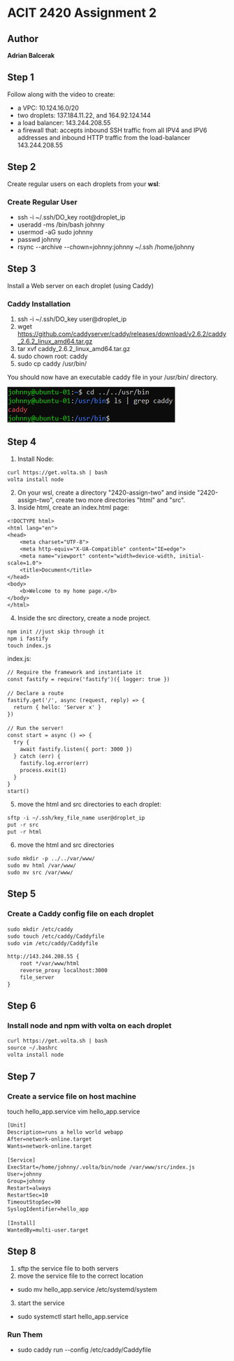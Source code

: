 # ACIT 2420 Assignment 2

## Author
**Adrian Balcerak**

## Step 1
Follow along with the video to create:
* a VPC: 10.124.16.0/20
* two droplets: 137.184.11.22, and 164.92.124.144
* a load balancer: 143.244.208.55
* a firewall that: accepts inbound SSH traffic from all IPV4 and IPV6 addresses and inbound HTTP traffic from the load-balancer 143.244.208.55

## Step 2
Create regular users on each droplets from your **wsl**:

### Create Regular User
* ssh -i ~/.ssh/DO_key root@droplet_ip
* useradd -ms /bin/bash johnny
* usermod -aG sudo johnny
* passwd johnny
* rsync --archive --chown=johnny:johnny ~/.ssh /home/johnny 

## Step 3
Install a Web server on each droplet (using Caddy)

### Caddy Installation
1. ssh -i ~/.ssh/DO_key user@droplet_ip
2. wget https://github.com/caddyserver/caddy/releases/download/v2.6.2/caddy_2.6.2_linux_amd64.tar.gz
3. tar xvf caddy_2.6.2_linux_amd64.tar.gz
4. sudo chown root: caddy
5. sudo cp caddy /usr/bin/

You should now have an executable caddy file in your /usr/bin/ directory.

![caddy_file](./images/caddy-file.png)

## Step 4
1. Install Node:

```
curl https://get.volta.sh | bash
volta install node
```

2. On your wsl, create a directory "2420-assign-two" and inside "2420-assign-two", create two more directories "html" and "src".
3. Inside html, create an index.html page:

```
<!DOCTYPE html>
<html lang="en">
<head>
    <meta charset="UTF-8">
    <meta http-equiv="X-UA-Compatible" content="IE=edge">
    <meta name="viewport" content="width=device-width, initial-scale=1.0">
    <title>Document</title>
</head>
<body>
    <b>Welcome to my home page.</b>
</body>
</html>
```

4. Inside the src directory, create a node project.

```
npm init //just skip through it
npm i fastify
touch index.js
```

index.js:

```
// Require the framework and instantiate it
const fastify = require('fastify')({ logger: true })

// Declare a route
fastify.get('/', async (request, reply) => {
  return { hello: 'Server x' }
})

// Run the server!
const start = async () => {
  try {
    await fastify.listen({ port: 3000 })
  } catch (err) {
    fastify.log.error(err)
    process.exit(1)
  }
}
start()
```

5. move the html and src directories to each droplet:

```
sftp -i ~/.ssh/key_file_name user@droplet_ip
put -r src
put -r html
```

6. move the html and src directories

```
sudo mkdir -p ../../var/www/
sudo mv html /var/www/
sudo mv src /var/www/
```

## Step 5
### Create a Caddy config file on each droplet

```
sudo mkdir /etc/caddy
sudo touch /etc/caddy/Caddyfile
sudo vim /etc/caddy/Caddyfile
```

```
http://143.244.208.55 {
    root */var/www/html
    reverse_proxy localhost:3000
    file_server
}
```

## Step 6
### Install node and npm with volta on each droplet

```
curl https://get.volta.sh | bash
source ~/.bashrc
volta install node
```

## Step 7
### Create a service file on host machine

touch hello_app.service
vim hello_app.service

```
[Unit]
Description=runs a hello world webapp
After=network-online.target
Wants=network-online.target

[Service]
ExecStart=/home/johnny/.volta/bin/node /var/www/src/index.js
User=johnny
Group=johnny
Restart=always
RestartSec=10
TimeoutStopSec=90
SyslogIdentifier=hello_app

[Install]
WantedBy=multi-user.target
```

## Step 8

1. sftp the service file to both servers
2. move the service file to the correct location

* sudo mv hello_app.service /etc/systemd/system

3. start the service

* sudo systemctl start hello_app.service

### Run Them

* sudo caddy run --config /etc/caddy/Caddyfile
